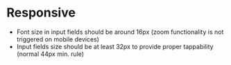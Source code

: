# Responsive
- Font size in input fields should be around 16px (zoom functionality is not triggered on mobile devices)
- Input fields size should be at least 32px to provide proper tappability (normal 44px min. rule)
